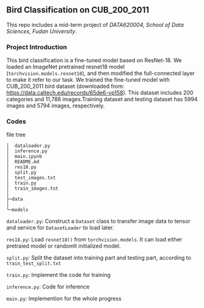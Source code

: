 ## Bird Classification on CUB_200_2011

This repo includes a mid-term project of _DATA620004, School of Data Sciences, Fudan University_.

### Project Introduction
This bird classification is a fine-tuned model based on ResNet-18. We loaded an ImageNet pretrained resnet18 model (``torchvision.models.resnet18``), and then modified the full-connected layer to make it refer to our task. We trained the fine-tuned model with CUB_200_2011 bird dataset (downloaded from: https://data.caltech.edu/records/65de6-vp158). This dataset includes 200 categories and 11,788 images.Training dataset and testing dataset has 5994 images and 5794 images, respectively.

### Codes
file tree
```
│  dataloader.py
│  inference.py
│  main.ipynb
│  README.md
│  res18.py
│  split.py
│  test_images.txt
│  train.py
│  train_images.txt
│
├─data
│
└─models
```

`dataloader.py`: Construct a `Dataset` class to transfer image data to tensor and service for `DatasetLoader` to load later.

`res18.py`: Load `resnet18()` from `torchvision.models`. It can load either pretraied model or randomlt initialized model.

`split.py`: Split the dataset into training part and testing part, according to `train_test_split.txt`

`train.py`: Implement the code for training

`inference.py`: Code for inference

`main.py`: Implemention for the whole progress